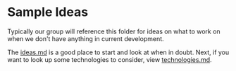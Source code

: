 # Sample Ideas

Typically our group will reference this folder for ideas on what to work on when we don't have anything in current development.

The [ideas.md](ideas.md) is a good place to start and look at when in doubt.  Next, if you want to look up some technologies to consider, view [technologies.md](technologies.md).